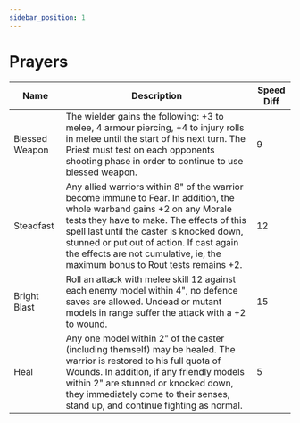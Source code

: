 ```yaml
---
sidebar_position: 1
---
```

# Prayers

| Name           | Description                                                                                                                                                                                                                                                                                                                                     | Speed Diff |
| -------------- | ----------------------------------------------------------------------------------------------------------------------------------------------------------------------------------------------------------------------------------------------------------------------------------------------------------------------------------------------- | ---------- |
| Blessed Weapon | The wielder gains the following: +3 to melee, 4 armour piercing, +4 to injury rolls in melee until the start of his next turn. The Priest must test on each opponents shooting phase in order to continue to use blessed weapon.                                                                                                                | 9          |
| Steadfast      | Any allied warriors within 8" of the warrior become immune to Fear. In addition, the whole warband gains +2 on any Morale tests they have to make. The effects of this spell last until the caster is knocked down, stunned or put out of action. If cast again the effects are not cumulative, ie, the maximum bonus to Rout tests remains +2. | 12         |
| Bright Blast   | Roll an attack with melee skill 12 against each enemy model within 4", no defence saves are allowed. Undead or mutant models in range suffer the attack with a +2 to wound.                                                                                                                                                                     | 15         |
| Heal           | Any one model within 2" of the caster (including themself) may be healed. The warrior is restored to his full quota of Wounds. In addition, if any friendly models within 2" are stunned or knocked down, they immediately come to their senses, stand up, and continue fighting as normal.                                                     | 5          |



